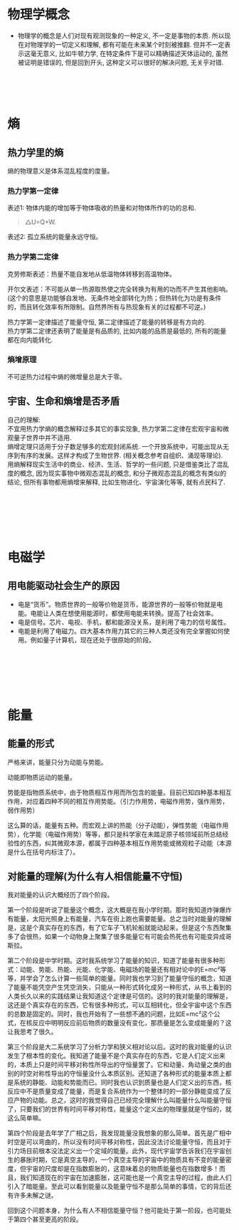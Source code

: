 # 物理学概念
* 物理学的概念是人们对现有观测现象的一种定义, 不一定是事物的本质. 所以现在对物理学的一切定义和理解, 都有可能在未来某个时刻被推翻. 但并不一定表示这毫无意义, 比如牛顿力学, 在特定条件下是可以精确描述天体运动的, 虽然被证明是错误的, 但是回到开头, 这种定义可以很好的解决问题, 无关乎对错.
<br><br><br><br><br>


# 熵

## 热力学里的熵
熵的物理意义是体系混乱程度的度量。

### 热力学第一定律
表述1: 物体内能的增加等于物体吸收的热量和对物体所作的功的总和. 
>△U=Q+W.

表述2: 孤立系统的能量永远守恒。

### 热力学第二定律  
克劳修斯表述：热量不能自发地从低温物体转移到高温物体。 

开尔文表述：不可能从单一热源取热使之完全转换为有用的功而不产生其他影响。(这个的意思是功能够自发地、无条件地全部转化为热；但热转化为功是有条件的，而且转化效率有所限制。自然界所有与热现象有关的过程都不可逆。)

热力学第一定律描述了能量守恒, 第二定律描述了能量的转移是有方向的.   
热力学第二定律还表明了能量是有品质的, 比如内能的品质是最低的, 所有的能量都在向内能转化.

### 熵增原理
不可逆热力过程中熵的微增量总是大于零。



## 宇宙、生命和熵增是否矛盾

自己的理解:  
不宜用热力学熵的概念解释过多其它的事实现象, 热力学第二定律在宏观宇宙和微观量子世界中并不适用.   
熵增定理只适用于分子数足够多的宏观封闭系统.
一个开放系统中，可能出现从无序到有序的发展。这样才构成了生物世界.
(相关概念参考自组织、涌现等理论).  
用熵解释现实生活中的商业、经济、生活、哲学的一些问题, 只是借鉴类比了混乱度的概念, 因为现实事物中微观态混乱的概念, 和分子微观态混乱的概念有类似的结论, 但所有事物都用熵增来解释, 比如生物进化、宇宙演化等等, 就有点民科了.


<br><br><br><br><br>

# 电磁学

## 用电能驱动社会生产的原因
* 电是“货币”。物质世界的一般等价物是货币，能源世界的一般等价物就是电能。电能让人类在想使用能源时，都使用电能来转换。提高了社会效率。
* 电是信号。芯片、电视、手机，都和能源没关系，是利用了电力的信号属性。
* 电能是利用了电磁力。四大基本作用力其它的三种人类还没有完全掌握如何使用。例如量子计算机，现在还处于很原始的阶段。

<br><br><br><br><br>

# 能量
## 能量的形式
严格来讲，能量只分为动能与势能。

动能即物质运动的能量。

势能是指物质系统中，由于物质相互作用而所包含的能量。目前已知四种基本相互作用，对应着四种不同的相互作用势能。（引力作用势，电磁作用势，强作用势，弱作用势）

这么算的话，能量有五种。而宏观上讲的热能（分子动能），弹性势能（电磁作用势），化学能（电磁作用势）等等，都只是科学家在未踏足原子核领域前所总结经验性的东西，纠其微观本源，都属于四种基本相互作用势能或微观粒子动能（本源是什么在括号内标注了）。


## 对能量的理解(为什么有人相信能量不守恒)

我对能量的认识大概经历了四个阶段。

第一个阶段是听说了能量这个概念，这大概是在我小学时期。那时我知道炸弹爆炸有能量，太阳光照身上有能量，汽车在街上跑也需要能量。总之当时对能量的理解是，这是个真实存在的东西，有了它车子飞机轮船就能动起来，但是这个东西聚集多了会很热，如果一个动物身上聚集了很多能量它有可能会热死也有可能变异成哥斯拉。

第二个阶段是中学时期。这时我系统学习了能量的知识，知道了能量有很多种形式：动能、势能、热能、光能、化学能、电磁场的能量还有相对论中的E=mc²等等，并学会了怎么计算一些简单的能量。同时我也学习到了能量守恒的概念，知道了能量不能凭空产生凭空消失，只能从一种形式转化成另一种形式，从书上看到的人类长久以来的实践结果让我知道这个定律是可信的。这时的我对能量的理解是，这还是个真实存在的东西，它有很多种形式，可以互相转化，但全宇宙中这个东西的总数是固定的。同时，我也开始有了一些想不通的问题，比如E=mc²这个公式，在核反应中明明反应前后物质的数量没有变化，那质量是怎么变成能量的？这让我思考了很久。

第三个阶段是大二系统学习了分析力学和狭义相对论以后。这时的我对能量的认识发生了根本性的变化。我知道了能量不是个真实存在的东西，它是人们定义出来的，本质上只是时间平移对称性所导出的守恒量罢了。它和动量、角动量之类的由别的时空对称性导出的守恒量没什么本质区别。还知道了各种形式的能量本质上都是系统的静能、动能和势能而已。同时我也认识到质量也是人们定义出的东西，核反应中不是质量变成了能量，而是复合系统作为一个整体时的一部分静能变成了反应产物的动能。总之，这时的我觉得自己已经完全理解什么叫能量什么叫能量守恒了，只要我们的世界有时间平移对称性，能量这个定义出的物理量就是守恒的，就这么简单嘛。

第四个阶段是去年学了广相之后，我发现能量没我想象的那么简单。首先是广相中时空是可以弯曲的，所以没有时间平移对称性，因此没法讨论能量守恒，而且对于引力场目前根本没法定义出一个定域的能量。此外，现代宇宙学告诉我们在宇宙创生的暴胀时期，它是真空主导的，一个真空主导的宇宙中的物质具有不变的能量密度，但宇宙的尺度却是在指数膨胀的，这意味着总的物质能量也在指数增多！而且，我们知道现在的宇宙在加速膨胀，这可能也是一个真空主导的过程，由此人们引入了暗能量。至此可以看到能量以及能量守恒不是那么简单的事情，它的背后还有许多未解之谜。

回到这个问题本身，为什么有人不相信能量守恒？他可能处于第一阶段，也可能处于第四个甚至更高的阶段。